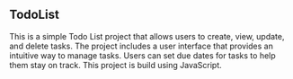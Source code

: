 <h2> TodoList </h2>
This is a simple Todo List project that allows users to create, view, update, and delete tasks. The project includes a user interface that provides an intuitive way to manage tasks.
Users can set due dates for tasks to help them stay on track.
This project is build using JavaScript.

